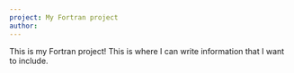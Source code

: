 ```yaml
---
project: My Fortran project
author: 
---
```


This is my Fortran project!
This is where I can write information that I want to include.